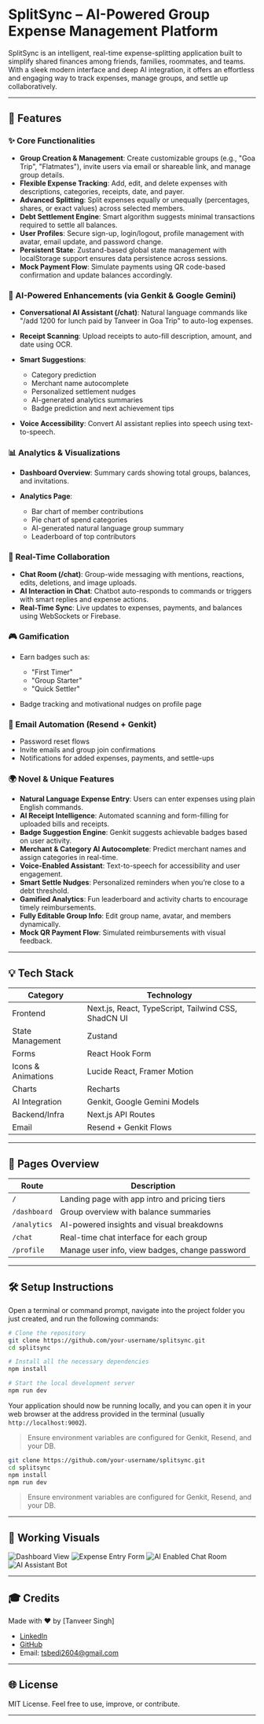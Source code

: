 # SplitSync – AI-Powered Group Expense Management Platform

SplitSync is an intelligent, real-time expense-splitting application built to simplify shared finances among friends, families, roommates, and teams. With a sleek modern interface and deep AI integration, it offers an effortless and engaging way to track expenses, manage groups, and settle up collaboratively.

---

## 🌟 Features

### ✨ Core Functionalities

* **Group Creation & Management**: Create customizable groups (e.g., "Goa Trip", "Flatmates"), invite users via email or shareable link, and manage group details.
* **Flexible Expense Tracking**: Add, edit, and delete expenses with descriptions, categories, receipts, date, and payer.
* **Advanced Splitting**: Split expenses equally or unequally (percentages, shares, or exact values) across selected members.
* **Debt Settlement Engine**: Smart algorithm suggests minimal transactions required to settle all balances.
* **User Profiles**: Secure sign-up, login/logout, profile management with avatar, email update, and password change.
* **Persistent State**: Zustand-based global state management with localStorage support ensures data persistence across sessions.
* **Mock Payment Flow**: Simulate payments using QR code-based confirmation and update balances accordingly.

### 🤖 AI-Powered Enhancements (via Genkit & Google Gemini)

* **Conversational AI Assistant (/chat)**: Natural language commands like "/add 1200 for lunch paid by Tanveer in Goa Trip" to auto-log expenses.
* **Receipt Scanning**: Upload receipts to auto-fill description, amount, and date using OCR.
* **Smart Suggestions**:

  * Category prediction
  * Merchant name autocomplete
  * Personalized settlement nudges
  * AI-generated analytics summaries
  * Badge prediction and next achievement tips
* **Voice Accessibility**: Convert AI assistant replies into speech using text-to-speech.

### 📊 Analytics & Visualizations

* **Dashboard Overview**: Summary cards showing total groups, balances, and invitations.
* **Analytics Page**:

  * Bar chart of member contributions
  * Pie chart of spend categories
  * AI-generated natural language group summary
  * Leaderboard of top contributors

### 💬 Real-Time Collaboration

* **Chat Room (/chat)**: Group-wide messaging with mentions, reactions, edits, deletions, and image uploads.
* **AI Interaction in Chat**: Chatbot auto-responds to commands or triggers with smart replies and expense actions.
* **Real-Time Sync**: Live updates to expenses, payments, and balances using WebSockets or Firebase.

### 🎮 Gamification

* Earn badges such as:

  * "First Timer"
  * "Group Starter"
  * "Quick Settler"
* Badge tracking and motivational nudges on profile page

### 📧 Email Automation (Resend + Genkit)

* Password reset flows
* Invite emails and group join confirmations
* Notifications for added expenses, payments, and settle-ups

### 🌍 Novel & Unique Features

* **Natural Language Expense Entry**: Users can enter expenses using plain English commands.
* **AI Receipt Intelligence**: Automated scanning and form-filling for uploaded bills and receipts.
* **Badge Suggestion Engine**: Genkit suggests achievable badges based on user activity.
* **Merchant & Category AI Autocomplete**: Predict merchant names and assign categories in real-time.
* **Voice-Enabled Assistant**: Text-to-speech for accessibility and user engagement.
* **Smart Settle Nudges**: Personalized reminders when you’re close to a debt threshold.
* **Gamified Analytics**: Fun leaderboard and activity charts to encourage timely reimbursements.
* **Fully Editable Group Info**: Edit group name, avatar, and members dynamically.
* **Mock QR Payment Flow**: Simulated reimbursements with visual feedback.

---

## 💡 Tech Stack

| Category           | Technology                                          |
| ------------------ | --------------------------------------------------- |
| Frontend           | Next.js, React, TypeScript, Tailwind CSS, ShadCN UI |
| State Management   | Zustand                                             |
| Forms              | React Hook Form                                     |
| Icons & Animations | Lucide React, Framer Motion                         |
| Charts             | Recharts                                            |
| AI Integration     | Genkit, Google Gemini Models                        |
| Backend/Infra      | Next.js API Routes                                  |
| Email              | Resend + Genkit Flows                               |

---

## 📅 Pages Overview

| Route        | Description                                    |
| ------------ | ---------------------------------------------- |
| `/`          | Landing page with app intro and pricing tiers  |
| `/dashboard` | Group overview with balance summaries          |
| `/analytics` | AI-powered insights and visual breakdowns      |
| `/chat`      | Real-time chat interface for each group        |
| `/profile`   | Manage user info, view badges, change password |

---

## 🛠️ Setup Instructions

Open a terminal or command prompt, navigate into the project folder you just created, and run the following commands:

```bash
# Clone the repository
git clone https://github.com/your-username/splitsync.git
cd splitsync

# Install all the necessary dependencies
npm install

# Start the local development server
npm run dev
```

Your application should now be running locally, and you can open it in your web browser at the address provided in the terminal (usually `http://localhost:9002`).

> Ensure environment variables are configured for Genkit, Resend, and your DB.

```bash
git clone https://github.com/your-username/splitsync.git
cd splitsync
npm install
npm run dev
```

> Ensure environment variables are configured for Genkit, Resend, and your DB.

---

## 🎥 Working Visuals

![Dashboard View](https://github.com/tanveerbedi/SplitSync-Smart-Group-Expense-Tracker/blob/b8f0d2c818146564d0bda5c89fbcd7063c5e84f6/Dashboard.png)
![Expense Entry Form](https://github.com/tanveerbedi/SplitSync-Smart-Group-Expense-Tracker/blob/b8f0d2c818146564d0bda5c89fbcd7063c5e84f6/Expense%20form.png)
![AI Enabled Chat Room](https://github.com/tanveerbedi/SplitSync-Smart-Group-Expense-Tracker/blob/b8f0d2c818146564d0bda5c89fbcd7063c5e84f6/Chat%20room.png)
![AI Assistant Bot](https://github.com/tanveerbedi/SplitSync-Smart-Group-Expense-Tracker/blob/b8f0d2c818146564d0bda5c89fbcd7063c5e84f6/AI%20assistant.png)

---

## 🎓 Credits

Made with ❤️ by [Tanveer Singh]

* [LinkedIn](https://www.linkedin.com/in/tanveer-singh-bedi-a8b811177/)
* [GitHub](https://github.com/tanveerbedi)
* Email: [tsbedi2604@gmail.com](mailto:tsbedi2604@gmail.com)
---

## 🌐 License

MIT License. Feel free to use, improve, or contribute.

---
